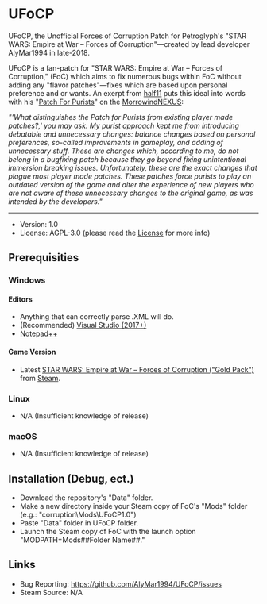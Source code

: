 # UFoCP
UFoCP, the Unofficial Forces of Corruption Patch for Petroglyph's "STAR WARS: Empire at War – Forces of Corruption"—created by lead developer AlyMar1994 in late-2018.

UFoCP is a fan-patch for "STAR WARS: Empire at War – Forces of Corruption," (FoC) which aims to fix numerous bugs within FoC without adding any "flavor patches"—fixes which are based upon personal preference and or wants. An exerpt from [half11](https://www.nexusmods.com/morrowind/users/36879320) puts this ideal into words with his "[Patch For Purists](https://www.nexusmods.com/morrowind/mods/45096/)" on the [MorrowindNEXUS](https://www.nexusmods.com/morrowind/):

*"'What distinguishes the Patch for Purists from existing player made patches?,' you may ask. My purist approach kept me from introducing debatable and unnecessary changes: balance changes based on personal preferences, so-called improvements in gameplay, and adding of unnecessary stuff. These are changes which, according to me, do not belong in a bugfixing patch because they go beyond fixing unintentional immersion breaking issues. Unfortunately, these are the exact changes that plague most player made patches. These patches force purists to play an outdated version of the game and alter the experience of new players who are not aware of these unnecessary changes to the original game, as was intended by the developers."*

---

* Version: 1.0
* License: AGPL-3.0 (please read the [License](https://github.com/AlyMar1994/UFoCP/blob/master/LICENSE) for more info)

## Prerequisities
### Windows
#### Editors
* Anything that can correctly parse .XML will do.
* (Recommended) [Visual Studio (2017+)](https://www.visualstudio.com/vs/community/)
* [Notepad++](https://notepad-plus-plus.org/)

#### Game Version
* Latest [STAR WARS: Empire at War – Forces of Corruption ("Gold Pack")](https://store.steampowered.com/app/32470/STAR_WARS_Empire_at_War__Gold_Pack/) from [Steam](https://store.steampowered.com/).

### Linux
* N/A (Insufficient knowledge of release)

### macOS
* N/A (Insufficient knowledge of release)

## Installation (Debug, ect.)
* Download the repository's "Data" folder.
* Make a new directory inside your Steam copy of FoC's "Mods" folder (e.g.: "corruption\Mods\UFoCP1.0")
* Paste "Data" folder in UFoCP folder.
* Launch the Steam copy of FoC with the launch option "MODPATH=Mods\##Folder Name##."

## Links
- Bug Reporting: https://github.com/AlyMar1994/UFoCP/issues
- Steam Source: N/A

